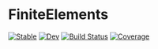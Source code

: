 # FiniteElements

[![Stable](https://img.shields.io/badge/docs-stable-blue.svg)](https://kaipartmann.github.io/FiniteElements.jl/stable/)
[![Dev](https://img.shields.io/badge/docs-dev-blue.svg)](https://kaipartmann.github.io/FiniteElements.jl/dev/)
[![Build Status](https://github.com/kaipartmann/FiniteElements.jl/actions/workflows/CI.yml/badge.svg?branch=main)](https://github.com/kaipartmann/FiniteElements.jl/actions/workflows/CI.yml?query=branch%3Amain)
[![Coverage](https://codecov.io/gh/kaipartmann/FiniteElements.jl/branch/main/graph/badge.svg)](https://codecov.io/gh/kaipartmann/FiniteElements.jl)
